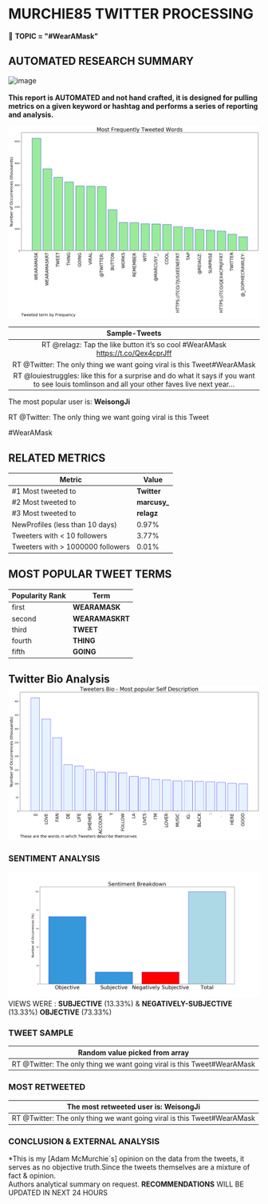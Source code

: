 # MURCHIE85 TWITTER PROCESSING 
&#x1F34E; **TOPIC = "#WearAMask"**

## AUTOMATED RESEARCH SUMMARY

![image](https://marketingplatform.google.com/about/static/images/gmp/analytics-smb-benefit.jpg)
<br></br>
<b> This report is AUTOMATED and not hand crafted, it is designed for pulling metrics on a given keyword or hashtag and performs a series of reporting and analysis.</b>



![image](TWEETS.png)



|                **Sample-Tweets**        |
| :-------------: |
| RT @reIagz: Tap the like button it’s so cool #WearAMask https://t.co/Qex4cprJff |
| RT @Twitter: The only thing we want going viral is this Tweet#WearAMask |
| RT @louiestruggles: like this for a surprise and do what it says if you want to see louis tomlinson and all your other faves live next year… |

The most popular user is: **WeisongJi**
<div class="alert alert-block alert-danger"> RT @Twitter: The only thing we want going viral is this Tweet

#WearAMask</div>

## RELATED METRICS<br>
| Metric | Value |
| ------------- | ------------- |
| #1 Most tweeted to  | **Twitter** |
| #2 Most tweeted to  | **marcusy_** |
| #3 Most tweeted to  | **reIagz** |
| NewProfiles (less than 10 days) | 0.97%  |
| Tweeters with < 10 followers  | 3.77%|
| Tweeters with > 1000000 followers  | 0.01%  |



## MOST POPULAR TWEET TERMS 


| Popularity Rank  | Term |
| ------------- | ------------- |
| first  | **WEARAMASK**  |
| second  | **WEARAMASKRT**  |
| third  | **TWEET** |
| fourth  | **THING**  |
| fifth  | **GOING**  |


## Twitter Bio Analysis![image](BIO.png)
### SENTIMENT ANALYSIS
![image](sentiment.png)
VIEWS WERE : **SUBJECTIVE**  (13.33%) & **NEGATIVELY-SUBJECTIVE** (13.33%) **OBJECTIVE** (73.33%)

### TWEET SAMPLE 
| Random value picked from array |
| ------------- |
|RT @Twitter: The only thing we want going viral is this Tweet#WearAMask |

### MOST RETWEETED 

| The most retweeted user is: **WeisongJi**  |
| ------------- |
| RT @Twitter: The only thing we want going viral is this Tweet#WearAMask |

### CONCLUSION & EXTERNAL ANALYSIS

*This is my [Adam McMurchie`s] opinion on the data from the tweets, it serves as no objective truth.Since the tweets themselves are a mixture of fact & opinion.<br>
Authors analytical summary on request.
**RECOMMENDATIONS** WILL BE UPDATED IN NEXT  24 HOURS <br>